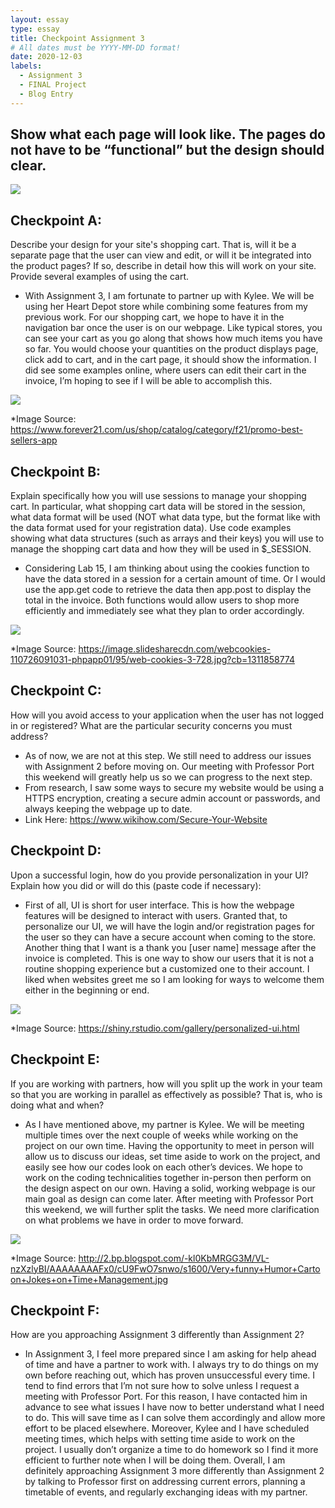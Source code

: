 ```yaml
---
layout: essay
type: essay
title: Checkpoint Assignment 3
# All dates must be YYYY-MM-DD format!
date: 2020-12-03
labels:
  - Assignment 3
  - FINAL Project
  - Blog Entry
---
```


## Show what each page will look like. The pages do not have to be “functional” but the design should clear. 

<img class="ui large center spaced image" src="../images/Heartdepot_Format.png">

## Checkpoint A:
Describe your design for your site's shopping cart. That is, will it be a separate page that the user can view and edit, or will it be integrated into the product pages? 
If so, describe in detail how this will work on your site. Provide several examples of using the cart.
- With Assignment 3, I am fortunate to partner up with Kylee. We will be using her Heart Depot store while combining some features from my previous work. 
For our shopping cart, we hope to have it in the navigation bar once the user is on our webpage. 
Like typical stores, you can see your cart as you go along that shows how much items you have so far. 
You would choose your quantities on the product displays page, click add to cart, and in the cart page, it should show the information. 
I did see some examples online, where users can edit their cart in the invoice, I’m hoping to see if I will be able to accomplish this. 

<img class="ui large center spaced image" src="../images/Forever.png">

*Image Source: https://www.forever21.com/us/shop/catalog/category/f21/promo-best-sellers-app

## Checkpoint B:
Explain specifically how you will use sessions to manage your shopping cart. 
In particular, what shopping cart data will be stored in the session, what data format will be used (NOT what data type, but the format like with the data format used for your registration data). 
Use code examples showing what data structures (such as arrays and their keys) you will use to manage the shopping cart data and how they will be used in $_SESSION.
- Considering Lab 15, I am thinking about using the cookies function to have the data stored in a session for a certain amount of time. 
Or I would use the app.get code to retrieve the data then app.post to display the total in the invoice. 
Both functions would allow users to shop more efficiently and immediately see what they plan to order accordingly. 

<img class="ui large center spaced image" src="../images/Cookies.jpg">

*Image Source: https://image.slidesharecdn.com/webcookies-110726091031-phpapp01/95/web-cookies-3-728.jpg?cb=1311858774

## Checkpoint C:
How will you avoid access to your application when the user has not logged in or registered? What are the particular security concerns you must address?
- As of now, we are not at this step. We still need to address our issues with Assignment 2 before moving on. 
Our meeting with Professor Port this weekend will greatly help us so we can progress to the next step. 
- From research, I saw some ways to secure my website would be using a HTTPS encryption, creating a secure admin account or passwords, and always keeping the webpage up to date. 
- Link Here: https://www.wikihow.com/Secure-Your-Website

## Checkpoint D:
Upon a successful login, how do you provide personalization in your UI? Explain how you did or will do this (paste code if necessary):
- First of all, UI is short for user interface. This is how the webpage features will be designed to interact with users. 
Granted that, to personalize our UI, we will have the login and/or registration pages for the user so they can have a secure account when coming to the store. 
Another thing that I want is a thank you [user name] message after the invoice is completed. 
This is one way to show our users that it is not a routine shopping experience but a customized one to their account. 
I liked when websites greet me so I am looking for ways to welcome them either in the beginning or end. 

<img class="ui large center spaced image" src="../images/UI.png">

*Image Source: https://shiny.rstudio.com/gallery/personalized-ui.html

## Checkpoint E:
If you are working with partners, how will you split up the work in your team so that you are working in parallel as effectively as possible? That is, who is doing what and when?
- As I have mentioned above, my partner is Kylee. We will be meeting multiple times over the next couple of weeks while working on the project on our own time. 
Having the opportunity to meet in person will allow us to discuss our ideas, set time aside to work on the project, and easily see how our codes look on each other’s devices. 
We hope to work on the coding technicalities together in-person then perform on the design aspect on our own. Having a solid, working webpage is our main goal as design can come later. 
After meeting with Professor Port this weekend, we will further split the tasks. We need more clarification on what problems we have in order to move forward.  

<img class="ui large center spaced image" src="../images/Ontime.jpg">

*Image Source: http://2.bp.blogspot.com/-kl0KbMRGG3M/VL-nzXzlyBI/AAAAAAAAFx0/cU9FwO7snwo/s1600/Very+funny+Humor+Cartoon+Jokes+on+Time+Management.jpg

## Checkpoint F:
How are you approaching Assignment 3 differently than Assignment 2?
- In Assignment 3, I feel more prepared since I am asking for help ahead of time and have a partner to work with. 
I always try to do things on my own before reaching out, which has proven unsuccessful every time. 
I tend to find errors that I’m not sure how to solve unless I request a meeting with Professor Port. 
For this reason, I have contacted him in advance to see what issues I have now to better understand what I need to do. 
This will save time as I can solve them accordingly and allow more effort to be placed elsewhere. 
Moreover, Kylee and I have scheduled meeting times, which helps with setting time aside to work on the project. 
I usually don’t organize a time to do homework so I find it more efficient to further note when I will be doing them. 
Overall, I am definitely approaching Assignment 3 more differently than Assignment 2 by talking to Professor first on addressing current errors, planning a timetable of events, and regularly exchanging ideas with my partner.
